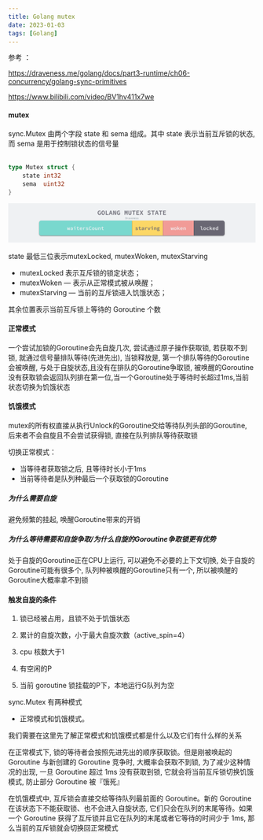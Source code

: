 ```yaml
---
title: Golang mutex
date: 2023-01-03
tags: [Golang]
---
```


参考 ： 

https://draveness.me/golang/docs/part3-runtime/ch06-concurrency/golang-sync-primitives

https://www.bilibili.com/video/BV1hv411x7we


#### mutex

sync.Mutex 由两个字段 state 和 sema 组成。其中 state 表示当前互斥锁的状态, 而 sema 是用于控制锁状态的信号量

```go

type Mutex struct {
    state int32
    sema  uint32
}
```
![mutex](./images/mutex.png)

state 最低三位表示mutexLocked, mutexWoken,  mutexStarving

 - mutexLocked 表示互斥锁的锁定状态；
 - mutexWoken — 表示从正常模式被从唤醒；
 - mutexStarving — 当前的互斥锁进入饥饿状态；

其余位置表示当前互斥锁上等待的 Goroutine 个数


#### 正常模式
一个尝试加锁的Goroutine会先自旋几次, 尝试通过原子操作获取锁, 若获取不到锁, 就通过信号量排队等待(先进先出), 
当锁释放是, 第一个排队等待的Goroutine会被唤醒, 与处于自旋状态,且没有在排队的Goroutine争取锁, 被唤醒的Goroutine没有获取锁会返回队列排在第一位,当一个Goroutine处于等待时长超过1ms,当前状态切换为饥饿状态

#### 饥饿模式
mutex的所有权直接从执行Unlock的Goroutine交给等待队列头部的Goroutine, 后来者不会自旋且不会尝试获得锁, 直接在队列排队等待获取锁

切换正常模式：
  - 当等待者获取锁之后, 且等待时长小于1ms
  - 当前等待者是队列种最后一个获取锁的Goroutine

##### 为什么需要自旋

避免频繁的挂起, 唤醒Goroutine带来的开销

##### 为什么等待需要和自旋争取/为什么自旋的Goroutine争取锁更有优势
处于自旋的Goroutine正在CPU上运行, 可以避免不必要的上下文切换, 处于自旋的Goroutine可能有很多个, 队列种被唤醒的Goroutine只有一个, 所以被唤醒的Goroutine大概率拿不到锁


#### 触发自旋的条件

1. 锁已经被占用，且锁不处于饥饿状态

2. 累计的自旋次数，小于最大自旋次数（active_spin=4）

3. cpu 核数大于1

4. 有空闲的P

5. 当前 goroutine 锁挂载的P下，本地运行G队列为空


sync.Mutex 有两种模式

- 正常模式和饥饿模式。

我们需要在这里先了解正常模式和饥饿模式都是什么以及它们有什么样的关系

在正常模式下, 锁的等待者会按照先进先出的顺序获取锁。但是刚被唤起的 Goroutine 与新创建的 Goroutine 竞争时, 大概率会获取不到锁, 为了减少这种情况的出现, 一旦 Goroutine 超过 1ms 没有获取到锁, 它就会将当前互斥锁切换饥饿模式, 防止部分 Goroutine 被『饿死』

在饥饿模式中, 互斥锁会直接交给等待队列最前面的 Goroutine。新的 Goroutine 在该状态下不能获取锁、也不会进入自旋状态, 它们只会在队列的末尾等待。如果一个 Goroutine 获得了互斥锁并且它在队列的末尾或者它等待的时间少于 1ms, 那么当前的互斥锁就会切换回正常模式


